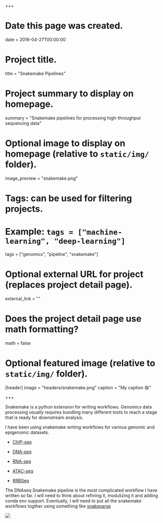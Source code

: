 +++
# Date this page was created.
date = 2016-04-27T00:00:00

# Project title.
title = "Snakemake Pipelines"

# Project summary to display on homepage.
summary = "Snakemake pipelines for processing high-throughput sequencing data"

# Optional image to display on homepage (relative to `static/img/` folder).
image_preview = "snakemake.png"

# Tags: can be used for filtering projects.
# Example: `tags = ["machine-learning", "deep-learning"]`
tags = ["genomics", "pipeline", "snakemake"]

# Optional external URL for project (replaces project detail page).
external_link = ""

# Does the project detail page use math formatting?
math = false

# Optional featured image (relative to `static/img/` folder).
[header]
image = "headers/snakemake.png"
caption = "My caption :smile:"

+++

Snakemake is a python extension for writing workflows. Genomics data processing usually requires bundling many different tools to reach a stage that is ready for downstream analysis.

I have been using snakemake writing workflows for various genomic and epigenomic datasets.

* [ChIP-seq](https://github.com/crazyhottommy/pyflow-ChIPseq)

* [DNA-seq](https://gitlab.com/tangming2005/snakemake_DNAseq_pipeline/tree/multiRG)

* [RNA-seq](https://github.com/crazyhottommy/pyflow-RNAseq)

* [ATAC-seq](https://github.com/crazyhottommy/pyflow-ATACseq)

* [RRBSeq](https://gitlab.com/tangming2005/pyflow-RRBSeq)

The DNAseq Snakemake pipeline is the most complicated workflow I have written so far. I will need to think about refining it, modulizing it and adding conda env support. Eventually, I will need to put all the snakemake workflows togther using something like [snakeparse](https://github.com/nh13/snakeparse)

![](/img/rule_graph_lancet.png)

